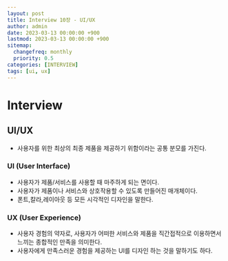 ```yaml
---
layout: post
title: Interview 10장 - UI/UX
author: admin
date: 2023-03-13 00:00:00 +900
lastmod: 2023-03-13 00:00:00 +900
sitemap:
  changefreq: monthly
  priority: 0.5
categories: [INTERVIEW]
tags: [ui, ux]
---
```


# Interview

## UI/UX

- 사용자를 위한 최상의 최종 제품을 제공하기 위함이라는 공통 분모를 가진다.

### UI (User Interface)

- 사용자가 제품/서비스를 사용할 때 마주하게 되는 면이다.
- 사용자가 제품이나 서비스와 상호작용할 수 있도록 만들어진 매개체이다.
- 폰트,칼라,레이아웃 등 모든 시각적인 디자인을 말한다.

### UX (User Experience)

- 사용자 경험의 약자로, 사용자가 어떠한 서비스와 제품을 직간접적으로 이용하면서 느끼는 종합적인 만족을 의미한다.
- 사용자에게 만족스러운 경험을 제공하는 UI를 디자인 하는 것을 말하기도 하다.

